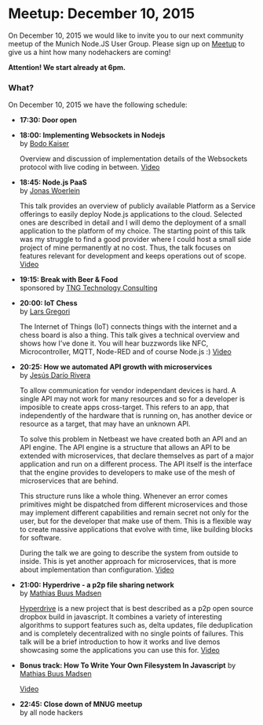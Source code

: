 # Meetup: December 10, 2015

On December 10, 2015 we would like to invite you to our next community meetup of the Munich Node.JS User Group. 
Please sign up on [Meetup](http://www.meetup.com/Munich-Node-js-User-Group/events/227182056/) to give us a hint how many nodehackers are coming!

**Attention! We start already at 6pm.**

### What?

On December 10, 2015 we have the following schedule:


*   **17:30: Door open**  
  
*   **18:00: Implementing Websockets in Nodejs**  
    by [Bodo Kaiser](/speakers.html#bodok)
  
    Overview and discussion of implementation details of the Websockets protocol with live coding in between. [Video](https://youtu.be/ha1av1S5mUA)
  
*   **18:45: Node.js PaaS**  
    by [Jonas Woerlein]()
  
    This talk provides an overview of publicly available Platform as a Service
    offerings to easily deploy Node.js applications to the cloud. Selected ones are
    described in detail and I will demo the deployment of a small application to
    the platform of my choice.  The starting point of this talk was my struggle to
    find a good provider where I could host a small side project of mine
    permanently at no cost. Thus, the talk focuses on features relevant for
    development and keeps operations out of scope. [Video](https://youtu.be/5yxcc5qFIts)

*   **19:15: Break with Beer & Food**  
    sponsored by [TNG Technology Consulting](http://www.tngtech.com)
  
*   **20:00: IoT Chess**  
    by [Lars Gregori](/speakers.html#larsg)
  
    The Internet of Things (IoT) connects things with the internet and a chess
    board is also a thing. This talk gives a technical overview and shows how
    I've done it. You will hear buzzwords like NFC, Microcontroller, MQTT,
    Node-RED and of course Node.js :) [Video](https://youtu.be/K_SpuSSfYk8)
  
*   **20:25: How we automated API growth with microservices**  
    by [Jesús Darío Rivera](/speakers.html#jesusr)
  
    To allow communication for vendor independant devices is hard. A single API
    may not work for many resources and so for a developer is imposible to
    create apps cross-target. This refers to an app, that independently of the
    hardware that is running on, has another device or resource as a target,
    that may have an unknown API.

    To solve this problem in Netbeast we have created both an API and an API
    engine. The API engine is a structure that allows an API to be extended
    with microservices, that declare themselves as part of a major application
    and run on a different process. The API itself is the interface that the
    engine provides to developers to make use of the mesh of microservices that
    are behind.

    This structure runs like a whole thing. Whenever an error comes primitives
    might be dispatched from different microservices and those may implement
    different capabilities and remain secret not only for the user, but for the
    developer that make use of them. This is a flexible way to create massive
    applications that evolve with time, like building blocks for software.

    During the talk we are going to describe the system from outside to inside.
    This is yet another approach for microservices, that is more about
    implementation than configuration. [Video](https://youtu.be/CTIamTSaCGA)
  
*   **21:00: Hyperdrive - a p2p file sharing network**  
    by [Mathias Buus Madsen](/speakers.html#mathiasb)
  
    [Hyperdrive](https://www.npmjs.com/package/hyperdrive) is a new project
    that is best described as a p2p open source dropbox build in javascript.
    It combines a variety of interesting algorithms to support features such
    as, delta updates, file deduplication and is completely decentralized with
    no single points of failures. This talk will be a brief introduction to how
    it works and live demos showcasing some the applications you can use this for.
    [Video](https://youtu.be/wfwkvtlJU7U)

*   **Bonus track: How To Write Your Own Filesystem In Javascript**
    by [Mathias Buus Madsen](/speakers.html#mathiasb)
  
    [Video](https://youtu.be/UrMNEKnVXZA)
  
*   **22:45: Close down of MNUG meetup**  
    by all node hackers
